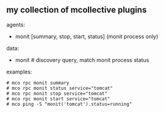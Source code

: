 ## my collection of mcollective plugins

agents:

- monit	[summary, stop, start, status] (monit process only)

data:

- monit	# discovery query, match monit process status


examples:

```
# mco rpc monit summary
# mco rpc monit status service="tomcat"
# mco rpc monit stop service="tomcat"
# mco rpc monit start service="tomcat"
# mco ping -S "monit('tomcat').status=running"
```
